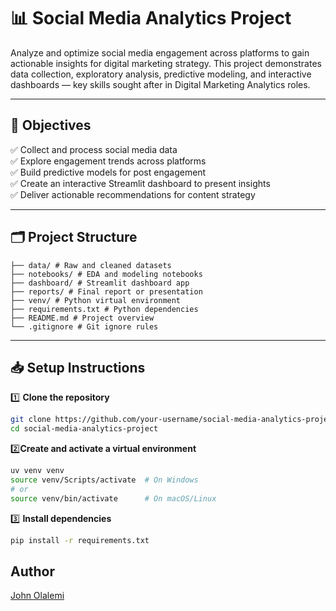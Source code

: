 # 📊 Social Media Analytics Project

Analyze and optimize social media engagement across platforms to gain actionable insights for digital marketing strategy. This project demonstrates data collection, exploratory analysis, predictive modeling, and interactive dashboards — key skills sought after in Digital Marketing Analytics roles.

---

## 🚀 Objectives
✅ Collect and process social media data  
✅ Explore engagement trends across platforms  
✅ Build predictive models for post engagement  
✅ Create an interactive Streamlit dashboard to present insights  
✅ Deliver actionable recommendations for content strategy

---

## 🗂️ Project Structure
``` social-media-analytics-project/
├── data/ # Raw and cleaned datasets
├── notebooks/ # EDA and modeling notebooks
├── dashboard/ # Streamlit dashboard app
├── reports/ # Final report or presentation
├── venv/ # Python virtual environment
├── requirements.txt # Python dependencies
├── README.md # Project overview
└── .gitignore # Git ignore rules
```

---

## 📥 Setup Instructions

1️⃣ **Clone the repository**
```bash
git clone https://github.com/your-username/social-media-analytics-project.git
cd social-media-analytics-project
```
2️⃣**Create and activate a virtual environment**
```bash
uv venv venv
source venv/Scripts/activate  # On Windows
# or
source venv/bin/activate      # On macOS/Linux
```
3️⃣ **Install dependencies**
```bash
pip install -r requirements.txt
```






## Author
[John Olalemi](https://linkedin.com/in/john-olalemi-174638106)
